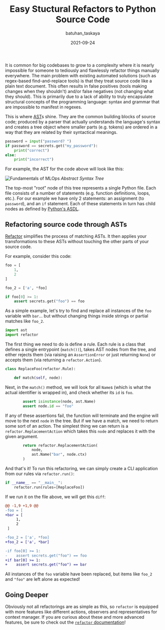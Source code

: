 ﻿---
title: Easy Stuctural Refactors to Python Source Code
date: 2021-09-24
description: >
  Simple, hassle-free, dependency-free, AST based source code refactoring
  toolkit.
descriptionLong: >
  [Refactor](https://github.com/isidentical/refactor) is a source code
  refactoring engine. By taking advantage of the Python standard library's
  [AST](https://docs.python.org/3/library/ast.html) module, we can find-and-fix
  patterns in massive codebases.
picture: 2021-09-24/refactor.png
author: batuhan_taskaya
commentsUrl: https://discuss.dvc.org/t/easy-structural-refactors-to-python-source-code/895
tags:
  - Refactor
  - Release
  - Python
  - AST
  - Open-source
  - Engineering
---

It is common for big codebases to grow to a complexity where it is nearly
impossible for someone to tediously and flawlessly refactor things manually
everywhere. The main problem with existing automated solutions (such as
regex-based find-and-replace tools) is that they treat source code like a plain
text document. This often results in false positives (tools making changes when
they shouldn't) and/or false negatives (not changing what they should). This is
primarily due to a lack of ability to truly encapsulate structural concepts of
the programming language: syntax and grammar that are impossible to manifest in
regexes.

This is where [AST](https://en.wikipedia.org/wiki/Abstract_syntax_tree)s shine.
They are the common building blocks of source code; produced by a parser that
actually understands the language's syntax and creates a tree object where
smaller parts (e.g. tokens) are ordered in a way that they are related by their
syntactical meanings.

```python
password = input("password? ")
if password == secrets.get("my_password"):
    print("correct")
else:
    print("incorrect")
```

For example, the AST for the code above will look like this:

![Fundamentals of MLOps](/uploads/images/2021-09-22/ast.png) _Abstract Syntax
Tree_

The top-most "root" node of this tree represents a single Python file. Each file
consists of a number of statements (e.g. function definitions, loops, etc.). For
our example we have only 2 statements: an assignment (to `password`), and an
`if` statement. Each of these statements in turn has child nodes as defined by
[Python's ASDL](https://docs.python.org/3/library/ast.html#abstract-grammar).

## Refactoring source code through ASTs

[Refactor](https://github.com/isidentical/refactor) simplifies the process of
matching ASTs. It then applies your transformations to these ASTs without
touching the other parts of your source code.

For example, consider this code:

```python
foo = [
    1,
    2
]

foo_2 = ['a', *foo]

if foo[0] >= 1:
    assert secrets.get("foo") == foo
```

As a simple example, let's try to find and replace all instances of the `foo`
variable with `bar`... but without changing things inside strings or partial
matches like `foo_2`.

```python
import ast
import refactor
```

The first thing we need to do is define a rule. Each rule is a class that
defines a single entrypoint (`match())`), takes AST nodes from the tree, and
either rejects them (via raising an `AssertionError` or just returning `None`)
or accepts them (via returning a `refactor.Action`).

```python
class ReplaceFoo(refactor.Rule):

    def match(self, node):
```

Next, in the `match()` method, we will look for all `Name`s (which is what the
actual identifier is wrapped in), and check whether its `id` is `foo`.

```python
        assert isinstance(node, ast.Name)
        assert node.id == "foo"
```

If any of these assertions fail, the function will terminate and the engine will
move to the next `node` in the tree. But if we have a match, we need to return
some sort of an action. The simplest thing we can return is a
`refactor.ReplacementAction` which takes this `node` and replaces it with the
given argument.

```python
        return refactor.ReplacementAction(
            node,
            ast.Name("bar", node.ctx)
        )
```

And that's it! To run this refactoring, we can simply create a CLI application
from our rules via `refactor.run()`:

```python
if __name__ == "__main__":
    refactor.run(rules=[ReplaceFoo])
```

If we run it on the file above, we will get this `diff`:

```diff
@@ -1,9 +1,9 @@
-foo = [
+bar = [
     1,
     2
 ]

-foo_2 = ['a', *foo]
+foo_2 = ['a', *bar]

-if foo[0] >= 1:
-    assert secrets.get("foo") == foo
+if bar[0] >= 1:
+    assert secrets.get("foo") == bar
```

All instances of the `foo` variable have been replaced, but items like `foo_2`
and `"foo"` are left alone as expected!

## Going Deeper

Obviously not all refactorings are as simple as this, so `refactor` is equipped
with more features like different actions, observers and representatives for
context manager. If you are curious about these and more advanced features, be
sure to check out the
[`refactor` documentation](https://refactor.readthedocs.io/en/latest)!
